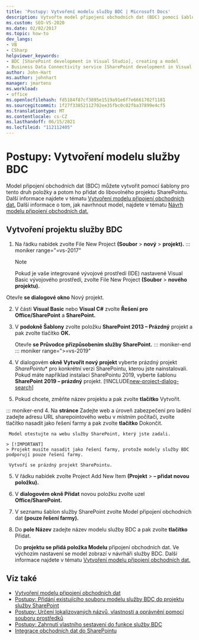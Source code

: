 ```yaml
---
title: 'Postupy: Vytvoření modelu služby BDC | Microsoft Docs'
description: Vytvořte model připojení obchodních dat (BDC) pomocí šablony Visual Studio pro tento druh položky a pak model přidejte do libovolného projektu SharePointu.
ms.custom: SEO-VS-2020
ms.date: 02/02/2017
ms.topic: how-to
dev_langs:
- VB
- CSharp
helpviewer_keywords:
- BDC [SharePoint development in Visual Studio], creating a model
- Business Data Connectivity service [SharePoint development in Visual Studio], creating a model
author: John-Hart
ms.author: johnhart
manager: jmartens
ms.workload:
- office
ms.openlocfilehash: fd5184f87cf3895e1519a91e6f7e6661702f1181
ms.sourcegitcommit: 1f27f33852112702ee35fbc0c02fba37899e4cf5
ms.translationtype: MT
ms.contentlocale: cs-CZ
ms.lasthandoff: 06/15/2021
ms.locfileid: "112112405"
---
```

# <a name="how-to-create-a-bdc-model"></a>Postupy: Vytvoření modelu služby BDC

  Model připojení obchodních dat (BDC) můžete vytvořit pomocí šablony pro tento druh položky a potom ho přidat do libovolného projektu SharePointu. Další informace najdete v tématu [Vytvoření modelu připojení obchodních dat.](../sharepoint/creating-a-business-data-connectivity-model.md) Další informace o tom, jak navrhnout model, najdete v tématu [Návrh modelu připojení obchodních dat.](../sharepoint/designing-a-business-data-connectivity-model.md)

## <a name="to-create-a-bdc-project"></a>Vytvoření projektu služby BDC

1. Na řádku nabídek zvolte File New Project **(Soubor**  >  **nový**  >  **projekt).**
::: moniker range="=vs-2017"
   > [!NOTE]
   > Pokud je vaše integrované vývojové prostředí (IDE) nastavené Visual Basic vývojového prostředí, zvolte File New Project **(Soubor**  >  **nového projektu).**

  Otevře **se dialogové okno** Nový projekt.

2. V části **Visual Basic** nebo **Visual C#** zvolte **Řešení pro Office/SharePoint** a **SharePoint.**

3. V **podokně Šablony** zvolte položku **SharePoint 2013 – Prázdný** projekt a pak zvolte tlačítko **OK.**

     Otevře **se Průvodce přizpůsobením služby SharePoint.**
::: moniker-end
::: moniker range=">=vs-2019"
2. V dialogovém **okně Vytvořit nový projekt** vyberte prázdný projekt *SharePointu** pro konkrétní verzi SharePointu, kterou jste nainstalovali. Pokud máte například instalaci SharePointu 2019, vyberte šablonu **SharePoint 2019 – prázdný** projekt.
    [!INCLUDE[new-project-dialog-search](../sharepoint/includes/new-project-dialog-search-md.md)]

3. Pokud chcete, změňte název projektu a pak zvolte **tlačítko** Vytvořit.

::: moniker-end
4. Na **stránce** Zadejte web a úroveň zabezpečení pro ladění zadejte adresu URL sharepointového  webu v místním počítači, zvolte tlačítko nasadit jako řešení farmy a pak zvolte **tlačítko** Dokončit.

     Model otestujte na webu služby SharePoint, který jste zadali.

    > [!IMPORTANT]
    > Projekt musíte nasadit jako řešení farmy, protože modely služby BDC podporují pouze řešení farmy.

     Vytvoří se prázdný projekt SharePointu.

5. V řádku nabídek zvolte Project Add New Item **(Projekt**  >  **– přidat novou položku).**

6. V **dialogovém okně Přidat** novou položku zvolte uzel **Office/SharePoint.**

7. V seznamu šablon služby SharePoint zvolte Model připojení obchodních dat **(pouze řešení farmy).**

8. Do **pole Název** zadejte název modelu služby BDC a pak zvolte **tlačítko** Přidat.

     Do **projektu se přidá položka Modelu** připojení obchodních dat. Ve výchozím nastavení se model zobrazí v návrháři služby BDC. Další informace najdete v tématu [Vytvoření modelu připojení obchodních dat.](../sharepoint/creating-a-business-data-connectivity-model.md)

## <a name="see-also"></a>Viz také

- [Vytvoření modelu připojení obchodních dat](../sharepoint/creating-a-business-data-connectivity-model.md)
- [Postupy: Přidání existujícího souboru modelu služby BDC do projektu služby SharePoint](../sharepoint/how-to-add-an-existing-bdc-model-file-to-a-sharepoint-project.md)
- [Postupy: Určení lokalizovaných názvů, vlastností a oprávnění pomocí souboru prostředků](../sharepoint/how-to-use-a-resource-file-to-specify-localized-names-properties-and-permissions.md)
- [Postupy: Zahrnutí vlastního sestavení do funkce služby BDC](../sharepoint/how-to-include-a-custom-assembly-in-a-bdc-feature.md)
- [Integrace obchodních dat do SharePointu](../sharepoint/integrating-business-data-into-sharepoint.md)
